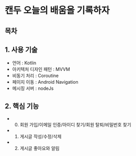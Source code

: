 # 캔두 오늘의 배움을 기록하자

## 목차

## 1. 사용 기술
 - 언어 : Kotlin
 - 아키텍처 디자인 패턴 : MVVM
 - 비동기 처리 : Coroutine
 - 페이지 이동 : Android Navigation
 - 메시징 서버 : nodeJs

## 2. 핵심 기능
 - 0. 회원 가입/이메일 인증/아이디 찾기/회원 탈퇴/비밀번호 찾기
 - 1. 게시글 작성/수정/삭제
 - 2. 게시글 좋아요와 알림
